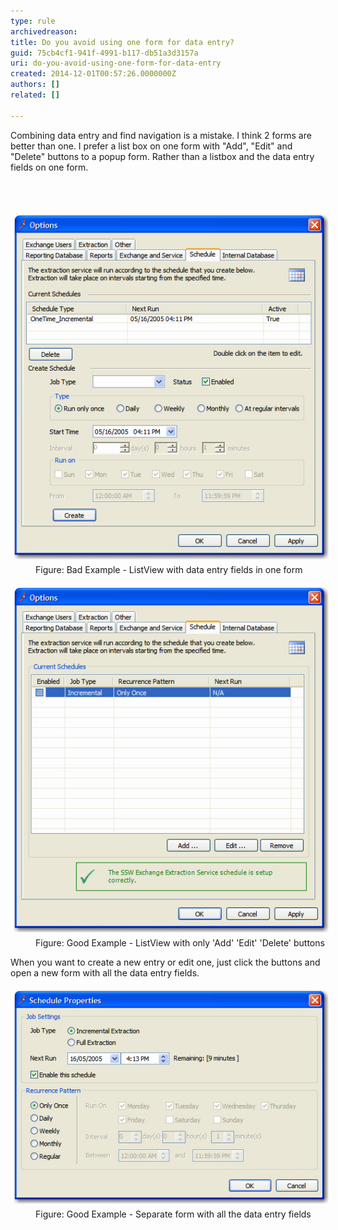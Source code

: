```yaml
---
type: rule
archivedreason: 
title: Do you avoid using one form for data entry?
guid: 75cb4cf1-941f-4991-b117-db51a3d3157a
uri: do-you-avoid-using-one-form-for-data-entry
created: 2014-12-01T00:57:26.0000000Z
authors: []
related: []

---
```



<p>Combining data entry and find navigation is a mistake. I think 2 forms 
are better than one. I prefer a list box on one form with "Add", "Edit" 
and "Delete" buttons to a popup form. Rather than a listbox and the data
 entry fields on one form.</p>
<br><excerpt class='endintro'></excerpt><br>
<dl class="badImage"><dt>
      <img src="../../assets/Rule-2formbetter-bad-1.jpg" alt="ListView with data entry fields in one form" style="margin:5px;" />
   </dt><dd>Figure: Bad Example - ListView with data entry fields in one form</dd></dl><dl class="goodImage"><dt>
      <img src="../../assets/Rule-2formbetter-good-1.jpg" alt="ListView with only 'Add' 'Edit' 'Delete' buttons" style="margin:5px;" />
   </dt><dd>Figure: Good Example - ListView with only 'Add' 'Edit' 'Delete' buttons</dd></dl><p>When you want to create a new entry or edit one, just click the buttons and open a new form with all the data entry fields.</p><dl class="goodImage"><dt>
      <img src="../../assets/Rule-2formbetter-good-2.jpg" alt="ListView with only 'Add' 'Edit' 'Delete' buttons." style="margin:5px;" />
   </dt><dd>Figure: Good Example - Separate form with all the data entry fields</dd></dl>


